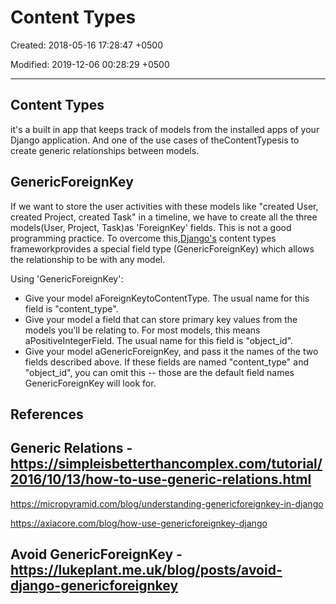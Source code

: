# Content Types

Created: 2018-05-16 17:28:47 +0500

Modified: 2019-12-06 00:28:29 +0500

---

## Content Types

it's a built in app that keeps track of models from the installed apps of your Django application. And one of the use cases of theContentTypesis to create generic relationships between models.

## GenericForeignKey

If we want to store the user activities with these models like "created User, created Project, created Task" in a timeline, we have to create all the three models(User, Project, Task)as 'ForeignKey' fields. This is not a good programming practice. To overcome this,[Django's](https://micropyramid.com/django-development-services/) content types frameworkprovides a special field type (GenericForeignKey) which allows the relationship to be with any model.

Using 'GenericForeignKey':

- Give your model aForeignKeytoContentType. The usual name for this field is "content_type".
- Give your model a field that can store primary key values from the models you'll be relating to. For most models, this means aPositiveIntegerField. The usual name for this field is "object_id".
- Give your model aGenericForeignKey, and pass it the names of the two fields described above. If these fields are named "content_type" and "object_id", you can omit this -- those are the default field names GenericForeignKey will look for.

## References

## Generic Relations - <https://simpleisbetterthancomplex.com/tutorial/2016/10/13/how-to-use-generic-relations.html>

<https://micropyramid.com/blog/understanding-genericforeignkey-in-django>

<https://axiacore.com/blog/how-use-genericforeignkey-django>

## Avoid GenericForeignKey - <https://lukeplant.me.uk/blog/posts/avoid-django-genericforeignkey>
